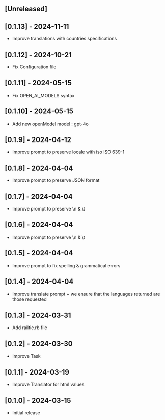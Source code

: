 ## [Unreleased]

## [0.1.13] - 2024-11-11

- Improve translations with countries specifications

## [0.1.12] - 2024-10-21

- Fix Configuration file

## [0.1.11] - 2024-05-15

- Fix OPEN_AI_MODELS syntax

## [0.1.10] - 2024-05-15

- Add new openModel model : gpt-4o

## [0.1.9] - 2024-04-12

- Improve prompt to preserve locale with iso ISO 639-1

## [0.1.8] - 2024-04-04

- Improve prompt to preserve JSON format

## [0.1.7] - 2024-04-04

- Improve prompt to preserve  \n & \t

## [0.1.6] - 2024-04-04

- Improve prompt to preserve  \n & \t

## [0.1.5] - 2024-04-04

- Improve prompt to fix spelling & grammatical errors

## [0.1.4] - 2024-04-04

- Improve translate prompt + we ensure that the languages returned are those requested

## [0.1.3] - 2024-03-31

- Add railtie.rb file

## [0.1.2] - 2024-03-30

- Improve Task

## [0.1.1] - 2024-03-19

- Improve Translator for html values

## [0.1.0] - 2024-03-15

- Initial release
